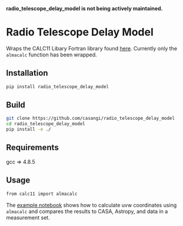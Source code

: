 **radio_telescope_delay_model is not being actively maintained.**

# Radio Telescope Delay Model
Wraps the CALC11 Libary Fortran library found [here](https://bitbucket.alma.cl/projects/ASW/repos/control/browse/thirdPartyPackages). 
Currently only the ```almacalc``` function has been wrapped.

## Installation
```sh
pip install radio_telescope_delay_model
```
## Build
```sh
git clone https://github.com/casangi/radio_telescope_delay_model
cd radio_telescope_delay_model
pip install -e ./
```
## Requirements 
gcc => 4.8.5

## Usage 
```sh
from calc11 import almacalc 
```
The [example notebook](https://colab.research.google.com/github/casangi/radio_telescope_delay_model/blob/main/example_notebooks/Radio_Telescope_Delay_Model_Example.ipynb) shows how to calculate uvw coordinates using ```almacalc``` and compares the results to CASA, Astropy, and data in a measurement set.
